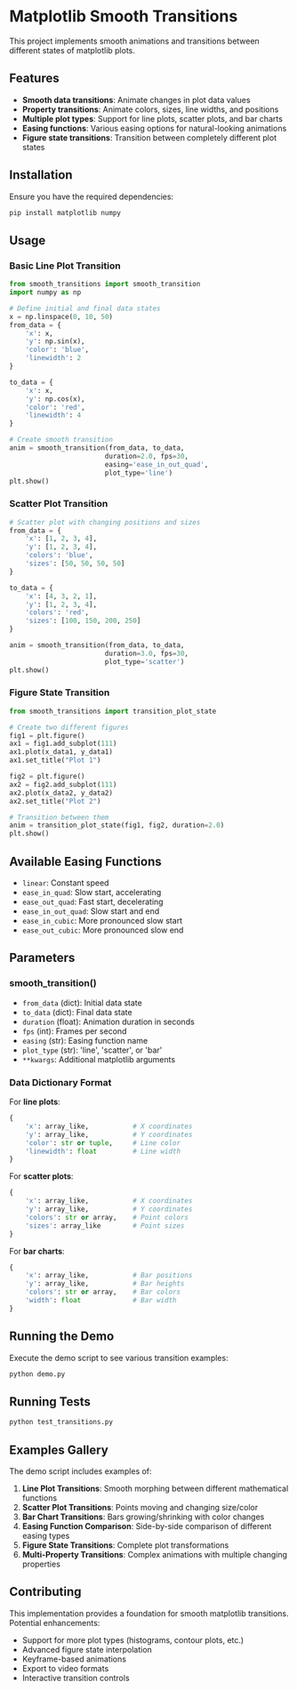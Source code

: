 # Matplotlib Smooth Transitions

This project implements smooth animations and transitions between different states of matplotlib plots.

## Features

- **Smooth data transitions**: Animate changes in plot data values
- **Property transitions**: Animate colors, sizes, line widths, and positions
- **Multiple plot types**: Support for line plots, scatter plots, and bar charts
- **Easing functions**: Various easing options for natural-looking animations
- **Figure state transitions**: Transition between completely different plot states

## Installation

Ensure you have the required dependencies:

```bash
pip install matplotlib numpy
```

## Usage

### Basic Line Plot Transition

```python
from smooth_transitions import smooth_transition
import numpy as np

# Define initial and final data states
x = np.linspace(0, 10, 50)
from_data = {
    'x': x,
    'y': np.sin(x),
    'color': 'blue',
    'linewidth': 2
}

to_data = {
    'x': x,
    'y': np.cos(x),
    'color': 'red',
    'linewidth': 4
}

# Create smooth transition
anim = smooth_transition(from_data, to_data, 
                        duration=2.0, fps=30, 
                        easing='ease_in_out_quad',
                        plot_type='line')
plt.show()
```

### Scatter Plot Transition

```python
# Scatter plot with changing positions and sizes
from_data = {
    'x': [1, 2, 3, 4],
    'y': [1, 2, 3, 4],
    'colors': 'blue',
    'sizes': [50, 50, 50, 50]
}

to_data = {
    'x': [4, 3, 2, 1],
    'y': [1, 2, 3, 4],
    'colors': 'red',
    'sizes': [100, 150, 200, 250]
}

anim = smooth_transition(from_data, to_data, 
                        duration=3.0, fps=30,
                        plot_type='scatter')
plt.show()
```

### Figure State Transition

```python
from smooth_transitions import transition_plot_state

# Create two different figures
fig1 = plt.figure()
ax1 = fig1.add_subplot(111)
ax1.plot(x_data1, y_data1)
ax1.set_title("Plot 1")

fig2 = plt.figure()
ax2 = fig2.add_subplot(111)
ax2.plot(x_data2, y_data2)
ax2.set_title("Plot 2")

# Transition between them
anim = transition_plot_state(fig1, fig2, duration=2.0)
plt.show()
```

## Available Easing Functions

- `linear`: Constant speed
- `ease_in_quad`: Slow start, accelerating
- `ease_out_quad`: Fast start, decelerating  
- `ease_in_out_quad`: Slow start and end
- `ease_in_cubic`: More pronounced slow start
- `ease_out_cubic`: More pronounced slow end

## Parameters

### smooth_transition()

- `from_data` (dict): Initial data state
- `to_data` (dict): Final data state  
- `duration` (float): Animation duration in seconds
- `fps` (int): Frames per second
- `easing` (str): Easing function name
- `plot_type` (str): 'line', 'scatter', or 'bar'
- `**kwargs`: Additional matplotlib arguments

### Data Dictionary Format

For **line plots**:
```python
{
    'x': array_like,           # X coordinates
    'y': array_like,           # Y coordinates  
    'color': str or tuple,     # Line color
    'linewidth': float         # Line width
}
```

For **scatter plots**:
```python
{
    'x': array_like,           # X coordinates
    'y': array_like,           # Y coordinates
    'colors': str or array,    # Point colors
    'sizes': array_like        # Point sizes
}
```

For **bar charts**:
```python
{
    'x': array_like,           # Bar positions
    'y': array_like,           # Bar heights
    'colors': str or array,    # Bar colors
    'width': float             # Bar width
}
```

## Running the Demo

Execute the demo script to see various transition examples:

```bash
python demo.py
```

## Running Tests

```bash
python test_transitions.py
```

## Examples Gallery

The demo script includes examples of:

1. **Line Plot Transitions**: Smooth morphing between different mathematical functions
2. **Scatter Plot Transitions**: Points moving and changing size/color
3. **Bar Chart Transitions**: Bars growing/shrinking with color changes
4. **Easing Function Comparison**: Side-by-side comparison of different easing types
5. **Figure State Transitions**: Complete plot transformations
6. **Multi-Property Transitions**: Complex animations with multiple changing properties

## Contributing

This implementation provides a foundation for smooth matplotlib transitions. Potential enhancements:

- Support for more plot types (histograms, contour plots, etc.)
- Advanced figure state interpolation
- Keyframe-based animations
- Export to video formats
- Interactive transition controls